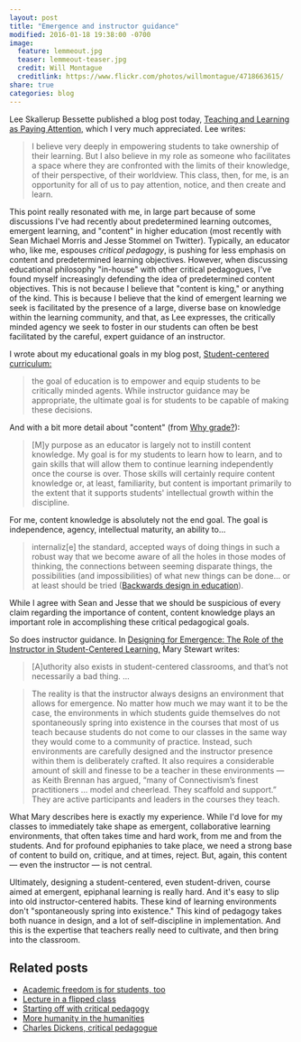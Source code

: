 ```yaml
---
layout: post
title: "Emergence and instructor guidance"
modified: 2016-01-18 19:38:00 -0700
image:
  feature: lemmeout.jpg
  teaser: lemmeout-teaser.jpg
  credit: Will Montague
  creditlink: https://www.flickr.com/photos/willmontague/4718663615/
share: true
categories: blog
---
```


Lee Skallerup Bessette published a blog post today, [Teaching and Learning as Paying Attention,](http://readywriting.org/uncategorized/teaching-and-learning-as-paying-attention/) which I very much appreciated. Lee writes:

> I believe very deeply in empowering students to take ownership of their learning. But I also believe in my role as someone who facilitates a space where they are confronted with the limits of their knowledge, of their perspective, of their worldview. This class, then, for me, is an opportunity for all of us to pay attention, notice, and then create and learn.

This point really resonated with me, in large part because of some discussions I've had recently about predetermined learning outcomes, emergent learning, and "content" in higher education (most recently with Sean Michael Morris and Jesse Stommel on Twitter). Typically, an educator who, like me, espouses *critical pedagogy*, is pushing for less emphasis on content and predetermined learning objectives. However, when discussing educational philosophy "in-house" with other critical pedagogues, I've found myself increasingly defending the idea of predetermined content objectives. This is not because I believe that "content is king," or anything of the kind. This is because I believe that the kind of emergent learning we seek is facilitated by the presence of a large, diverse base on knowledge within the learning community, and that, as Lee expresses, the critically minded agency we seek to foster in our students can often be best facilitated by the careful, expert guidance of an instructor. 

I wrote about my educational goals in my blog post, [Student-centered curriculum:](http://kris.shaffermusic.com//2014/12/student-centered-curriculum/)

> the goal of education is to empower and equip students to be critically minded agents. While instructor guidance may be appropriate, the ultimate goal is for students to be capable of making these decisions. 

And with a bit more detail about "content" (from [Why grade?](http://kris.shaffermusic.com//2014/07/why-grade/)): 

> [M]y purpose as an educator is largely not to instill content knowledge. My goal is for my students to learn how to learn, and to gain skills that will allow them to continue learning independently once the course is over. Those skills will certainly require content knowledge or, at least, familiarity, but content is important primarily to the extent that it supports students' intellectual growth within the discipline.

For me, content knowledge is absolutely not the end goal. The goal is independence, agency, intellectual maturity, an ability to...

> internaliz[e] the standard, accepted ways of doing things in such a robust way that we become aware of all the holes in those modes of thinking, the connections between seeming disparate things, the possibilities (and impossibilities) of what new things can be done... or at least should be tried ([Backwards design in education](http://kris.shaffermusic.com//2015/08/backwards-design/)).

While I agree with Sean and Jesse that we should be suspicious of every claim regarding the importance of content, content knowledge plays an important role in accomplishing these critical pedagogical goals.

So does instructor guidance. In [Designing for Emergence: The Role of the Instructor in Student-Centered Learning,](http://www.hybridpedagogy.com/journal/designing-emergence-role-instructor-student-centered-learning/) Mary Stewart writes:

> [A]uthority also exists in student-centered classrooms, and that’s not necessarily a bad thing. ...

> The reality is that the instructor always designs an environment that allows for emergence. No matter how much we may want it to be the case, the environments in which students guide themselves do not spontaneously spring into existence in the courses that most of us teach because students do not come to our classes in the same way they would come to a community of practice. Instead, such environments are carefully designed and the instructor presence within them is deliberately crafted. It also requires a considerable amount of skill and finesse to be a teacher in these environments — as Keith Brennan has argued, “many of Connectivism’s finest practitioners … model and cheerlead. They scaffold and support.” They are active participants and leaders in the courses they teach.

What Mary describes here is exactly my experience. While I'd love for my classes to immediately take shape as emergent, collaborative learning environments, that often takes time and hard work, from me and from the students. And for profound epiphanies to take place, we need a strong base of content to build on, critique, and at times, reject. But, again, this content ― even the instructor ― is not central.

Ultimately, designing a student-centered, even student-driven, course aimed at emergent, epiphanal learning is really hard. And it's easy to slip into old instructor-centered habits. These kind of learning environments don't "spontaneously spring into existence." This kind of pedagogy takes both nuance in design, and a lot of self-discipline in implementation. And this is the expertise that teachers really need to cultivate, and then bring into the classroom. 


## Related posts 

- [Academic freedom is for students, too](http://kris.shaffermusic.com//2015/04/academic-freedom-is-for-students/)  
- [Lecture in a flipped class](http://kris.shaffermusic.com//2014/12/lecture-in-a-flipped-class/)  
- [Starting off with critical pedagogy](http://kris.shaffermusic.com//2014/09/starting-off-with-critical-pedagogy/)  
- [More humanity in the humanities](http://kris.shaffermusic.com//2014/11/more-humanity-in-the-humanities/)  
- [Charles Dickens, critical pedagogue](http://kris.shaffermusic.com//2015/03/charles-dickens/)  
